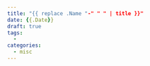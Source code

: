 ```yaml
---
title: "{{ replace .Name "-" " " | title }}"
date: {{.Date}}
draft: true
tags:
  -
categories:
  - misc
---
```

